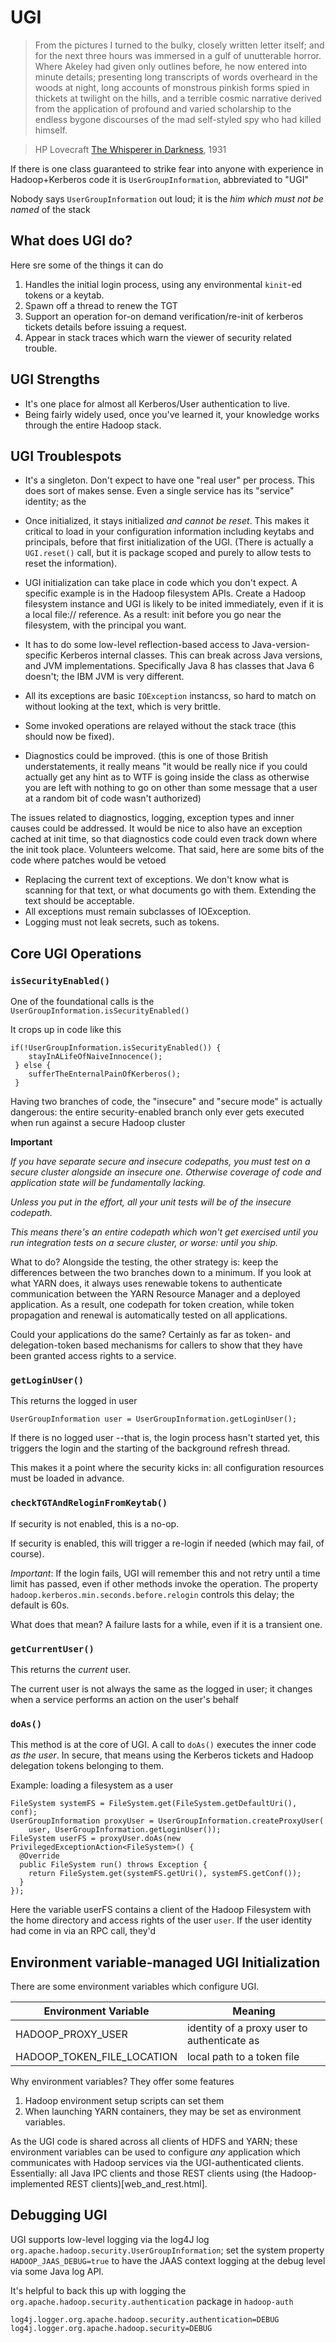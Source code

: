 <!---
  Licensed under the Apache License, Version 2.0 (the "License");
  you may not use this file except in compliance with the License.
  You may obtain a copy of the License at
  
   http://www.apache.org/licenses/LICENSE-2.0
  
  Unless required by applicable law or agreed to in writing, software
  distributed under the License is distributed on an "AS IS" BASIS,
  WITHOUT WARRANTIES OR CONDITIONS OF ANY KIND, either express or implied.
  See the License for the specific language governing permissions and
  limitations under the License. See accompanying LICENSE file.
-->
  
# UGI

> From the pictures I turned to the bulky, closely written letter itself; and for the next three hours was immersed in a gulf of unutterable horror. Where Akeley had given only outlines before, he now entered into minute details; presenting long transcripts of words overheard in the woods at night, long accounts of monstrous pinkish forms spied in thickets at twilight on the hills, and a terrible cosmic narrative derived from the application of profound and varied scholarship to the endless bygone discourses of the mad self-styled spy who had killed himself.

> HP Lovecraft [The Whisperer in Darkness](http://www.hplovecraft.com/writings/texts/fiction/wid.aspx), 1931

If there is one class guaranteed to strike fear into anyone with experience in Hadoop+Kerberos code it is `UserGroupInformation`, abbreviated to "UGI"

Nobody says `UserGroupInformation` out loud; it is the *him which must not be named* of the stack

## What does UGI do?

Here sre some of the things it can do

1. Handles the initial login process, using any environmental `kinit`-ed tokens or a keytab.
1. Spawn off a thread to renew the TGT
1. Support an operation for-on demand verification/re-init of kerberos tickets details before issuing a request.
1. Appear in stack traces which warn the viewer of security related trouble.


## UGI Strengths

* It's one place for almost all Kerberos/User authentication to live.
* Being fairly widely used, once you've learned it, your knowledge works through
the entire Hadoop stack.
 

## UGI Troublespots

* It's a singleton. Don't expect to have one "real user" per process. 
This does sort of makes sense. Even a single service has its "service" identity; as the 

* Once initialized, it stays initialized *and cannot be reset*.
This makes it critical to load in your configuration information including keytabs and principals,
before that first initialization of the UGI.
(There is actually a `UGI.reset()` call, but it is package scoped and purely to allow tests to
reset the information).
* UGI initialization can take place in code which you don't expect.
 A specific example is in the Hadoop filesystem APIs.
 Create a Hadoop filesystem instance and UGI is likely to be inited immediately, even if it is a local file:// reference.
 As a result: init before you go near the filesystem, with the principal you want.
* It has to do some low-level reflection-based access to Java-version-specific Kerberos internal classes.
This can break across Java versions, and JVM implementations. Specifically Java 8 has classes that Java 6 doesn't; the IBM JVM is very different.
* All its exceptions are basic `IOException` instancss, so hard to match on without looking at the text, which is very brittle.
* Some invoked operations are relayed without the stack trace (this should now be fixed).
* Diagnostics could be improved. (this is one of those British understatements, it really means "it would be really nice if you could actually get any hint as to WTF is going inside the class as otherwise you are left with nothing to go on other than some message that a user at a random bit of code wasn't authorized)

The issues related to diagnostics, logging, exception types and inner causes could be addressed. It would be nice to also have an exception cached at init time, so that diagnostics code could even track down where the init took place. Volunteers welcome. That said, here are some bits of the code where patches would be vetoed

* Replacing the current text of exceptions. We don't know what is scanning for that text, or what documents go with them.
Extending the text should be acceptable.
* All exceptions must remain subclasses of IOException.
* Logging must not leak secrets, such as tokens.


## Core UGI Operations


### `isSecurityEnabled()`

One of the foundational calls is the `UserGroupInformation.isSecurityEnabled()`

It crops up in code like this

    if(!UserGroupInformation.isSecurityEnabled()) {
        stayInALifeOfNaiveInnocence();
     } else {
        sufferTheEnternalPainOfKerberos();
     }

Having two branches of code, the "insecure" and "secure mode" is actually dangerous: the entire
security-enabled branch only ever gets executed when run against a secure Hadoop cluster

**Important**

*If you have separate secure and insecure codepaths, you must test on a secure cluster*
*alongside an insecure one. Otherwise coverage of code and application state will be*
*fundamentally lacking.*

*Unless you put in the effort, all your unit tests will be of the insecure codepath.*

*This means there's an entire codepath which won't get exercised until you run integration*
*tests on a secure cluster, or worse: until you ship.*

What to do? Alongside the testing, the other strategy is: keep the differences between
the two branches down to a minimum. If you look at what YARN does, it always uses
renewable tokens to authenticate communication between the YARN Resource Manager and
a deployed application. As a result, one codepath for token creation, while token propagation
and renewal is automatically tested on all applications.

Could your applications do the same? Certainly as far as token- and delegation-token based
mechanisms for callers to show that they have been granted access rights to a service.

### `getLoginUser()`

This returns the logged in user

    UserGroupInformation user = UserGroupInformation.getLoginUser();

If there is no logged user --that is, the login process hasn't started yet,
this triggers the login and the starting of the background refresh thread.

This makes it a point where the security kicks in: all configuration resources
must be loaded in advance.

### `checkTGTAndReloginFromKeytab()`

If security is not enabled, this is a no-op.

If security is enabled, this will trigger a re-login if needed (which may fail,
of course).

*Important*: If the login fails, UGI will remember this and not retry until a time
limit has passed, even if other methods invoke the operation. The property
`hadoop.kerberos.min.seconds.before.relogin` controls this delay; the default is 60s.

What does that mean? A failure lasts for a while, even if it is a transient one. 

### `getCurrentUser()`

This returns the *current* user. 

The current user is not always the same as the logged in user; it changes
when a service performs an action on the user's behalf

### `doAs()`


This method is at the core of UGI. A call to `doAs()` executes the inner code
*as the user*. In secure, that means using the Kerberos tickets and Hadoop delegation
tokens belonging to them.

Example: loading a filesystem as a user

    FileSystem systemFS = FileSystem.get(FileSystem.getDefaultUri(), conf);
    UserGroupInformation proxyUser = UserGroupInformation.createProxyUser(
        user, UserGroupInformation.getLoginUser());
    FileSystem userFS = proxyUser.doAs(new PrivilegedExceptionAction<FileSystem>() {
      @Override
      public FileSystem run() throws Exception {
        return FileSystem.get(systemFS.getUri(), systemFS.getConf());
      }
    });

Here the variable userFS contains a client of the Hadoop Filesystem with
the home directory and access rights of the user `user`. If the user identity
had come in via an RPC call, they'd



## Environment variable-managed UGI Initialization

There are some environment variables which configure UGI.


| Environment Variable   | Meaning                   |
|----------------------------------------------------|----------------------------|
| HADOOP_PROXY_USER | identity of a proxy user to authenticate as |
| HADOOP_TOKEN_FILE_LOCATION | local path to a token file |

Why environment variables? They offer some features

1. Hadoop environment setup scripts can set them
1. When launching YARN containers, they may be set as environment variables.

As the UGI code is shared across all clients of HDFS and YARN; these environment
variables can be used to configure *any* application which communicates with Hadoop
services via the UGI-authenticated clients. Essentially: all Java IPC clients and
those REST clients using (the Hadoop-implemented REST clients)[web_and_rest.html].

## Debugging UGI

UGI supports low-level logging via the log4J log `org.apache.hadoop.security.UserGroupInformation`;
set the system property `HADOOP_JAAS_DEBUG=true` to have the JAAS context logging at
the debug level via some Java log API.

It's helpful to back this up with logging the `org.apache.hadoop.security.authentication`
package in `hadoop-auth`

```
log4j.logger.org.apache.hadoop.security.authentication=DEBUG
log4j.logger.org.apache.hadoop.security=DEBUG
```

